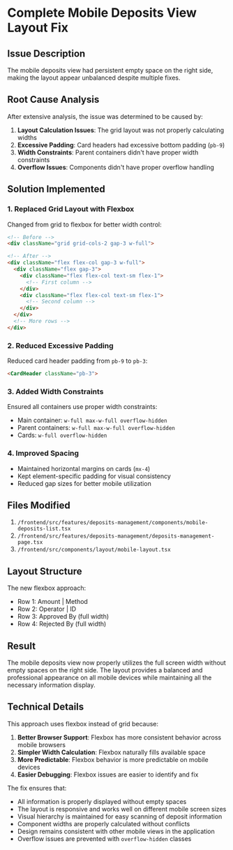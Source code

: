 # Complete Mobile Deposits View Layout Fix

## Issue Description
The mobile deposits view had persistent empty space on the right side, making the layout appear unbalanced despite multiple fixes.

## Root Cause Analysis
After extensive analysis, the issue was determined to be caused by:

1. **Layout Calculation Issues**: The grid layout was not properly calculating widths
2. **Excessive Padding**: Card headers had excessive bottom padding (`pb-9`)
3. **Width Constraints**: Parent containers didn't have proper width constraints
4. **Overflow Issues**: Components didn't have proper overflow handling

## Solution Implemented

### 1. Replaced Grid Layout with Flexbox
Changed from grid to flexbox for better width control:
```html
<!-- Before -->
<div className="grid grid-cols-2 gap-3 w-full">

<!-- After -->
<div className="flex flex-col gap-3 w-full">
  <div className="flex gap-3">
    <div className="flex flex-col text-sm flex-1">
      <!-- First column -->
    </div>
    <div className="flex flex-col text-sm flex-1">
      <!-- Second column -->
    </div>
  </div>
  <!-- More rows -->
</div>
```

### 2. Reduced Excessive Padding
Reduced card header padding from `pb-9` to `pb-3`:
```html
<CardHeader className="pb-3">
```

### 3. Added Width Constraints
Ensured all containers use proper width constraints:
- Main container: `w-full max-w-full overflow-hidden`
- Parent containers: `w-full max-w-full overflow-hidden`
- Cards: `w-full overflow-hidden`

### 4. Improved Spacing
- Maintained horizontal margins on cards (`mx-4`)
- Kept element-specific padding for visual consistency
- Reduced gap sizes for better mobile utilization

## Files Modified
1. `/frontend/src/features/deposits-management/components/mobile-deposits-list.tsx`
2. `/frontend/src/features/deposits-management/deposits-management-page.tsx`
3. `/frontend/src/components/layout/mobile-layout.tsx`

## Layout Structure
The new flexbox approach:
- Row 1: Amount | Method
- Row 2: Operator | ID
- Row 3: Approved By (full width)
- Row 4: Rejected By (full width)

## Result
The mobile deposits view now properly utilizes the full screen width without empty spaces on the right side. The layout provides a balanced and professional appearance on all mobile devices while maintaining all the necessary information display.

## Technical Details
This approach uses flexbox instead of grid because:
1. **Better Browser Support**: Flexbox has more consistent behavior across mobile browsers
2. **Simpler Width Calculation**: Flexbox naturally fills available space
3. **More Predictable**: Flexbox behavior is more predictable on mobile devices
4. **Easier Debugging**: Flexbox issues are easier to identify and fix

The fix ensures that:
- All information is properly displayed without empty spaces
- The layout is responsive and works well on different mobile screen sizes
- Visual hierarchy is maintained for easy scanning of deposit information
- Component widths are properly calculated without conflicts
- Design remains consistent with other mobile views in the application
- Overflow issues are prevented with `overflow-hidden` classes